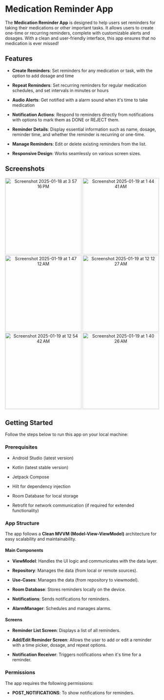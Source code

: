 Medication Reminder App
=======================

The **Medication Reminder App** is designed to help users set reminders for taking their medications or other important tasks. It allows users to create one-time or recurring reminders, complete with customizable alerts and dosages. With a clean and user-friendly interface, this app ensures that no medication is ever missed!

Features
--------

*   **Create Reminders**: Set reminders for any medication or task, with the option to add dosage and time
    
*   **Repeat Reminders**: Set recurring reminders for regular medication schedules, and set intervals in minutes or hours
    
*   **Audio Alerts**: Get notified with a alarm sound when it's time to take medication
  
*   **Notification Actions**: Respond to reminders directly from notifications with options to mark them as DONE or REJECT them.
    
*   **Reminder Details**: Display essential information such as name, dosage, reminder time, and whether the reminder is recurring or one-time.
    
*   **Manage Reminders**: Edit or delete existing reminders from the list.
    
*   **Responsive Design**: Works seamlessly on various screen sizes.
    

Screenshots
-----------

<p align="center">
<img width="250" alt="Screenshot 2025-01-18 at 3 57 16 PM" src="https://github.com/user-attachments/assets/8b41efbc-2a86-4614-95d7-7ad61ad2f5ae" />
<img width="250" alt="Screenshot 2025-01-19 at 1 44 41 AM" src="https://github.com/user-attachments/assets/840127cb-93c2-40e5-9487-633391f21356" />
<img width="250" alt="Screenshot 2025-01-19 at 1 47 12 AM" src="https://github.com/user-attachments/assets/a8c8bc25-2e45-4852-96ab-85afc57f7db0" />
<img width="250" alt="Screenshot 2025-01-19 at 12 12 27 AM" src="https://github.com/user-attachments/assets/746a235b-8cd8-410f-8853-33a34cbf4544" />  
<img width="250" alt="Screenshot 2025-01-19 at 12 54 42 AM" src="https://github.com/user-attachments/assets/206452a8-5bc5-4c95-aa44-bbf828ad8caf" />
<img width="250" alt="Screenshot 2025-01-19 at 1 40 26 AM" src="https://github.com/user-attachments/assets/fce55a45-aa49-4317-8366-9ccd016765d6" />

</p>


Getting Started
---------------

Follow the steps below to run this app on your local machine:

### Prerequisites

*   Android Studio (latest version)
    
*   Kotlin (latest stable version)
    
*   Jetpack Compose
    
*   Hilt for dependency injection
    
*   Room Database for local storage
    
*   Retrofit for network communication (if required for extended functionality)
    

### App Structure

The app follows a **Clean MVVM (Model-View-ViewModel)** architecture for easy scalability and maintainability.

#### Main Components

*   **ViewModel**: Handles the UI logic and communicates with the data layer.
    
*   **Repository**: Manages the data (from local or remote sources).

*   **Use-Cases**: Manages the data (from repository to viewmodel).
    
*   **Room Database**: Stores reminders locally on the device.
    
*   **Notifications**: Sends notifications for reminders.
    
*   **AlarmManager**: Schedules and manages alarms.
    

#### Screens

*   **Reminder List Screen**: Displays a list of all reminders.
    
*   **Add/Edit Reminder Screen**: Allows the user to add or edit a reminder with a time picker, dosage, and repeat options.
    
*   **Notification Receiver**: Triggers notifications when it's time for a reminder.
    

### Permissions

The app requires the following permissions:

*   **POST\_NOTIFICATIONS**: To show notifications for reminders.
    
